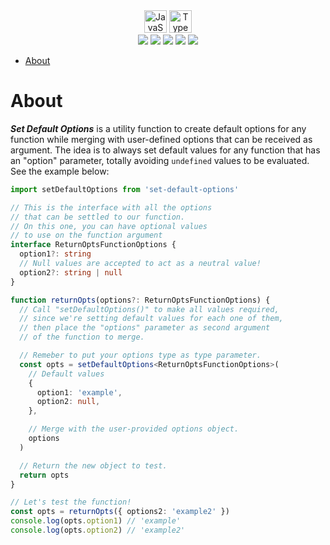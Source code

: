 <div align=center>
<img src='https://xesque.rocketseat.dev/platform/tech/javascript.svg' width='36px' title='JavaScript'/> 
<img src='https://xesque.rocketseat.dev/platform/tech/typescript.svg' width='36px' title='TypeScript'/>
</div>

<div align=center>
<img src='https://img.shields.io/github/last-commit/ruggeryiury/set-default-options?color=%23DDD&style=for-the-badge' /> <img src='https://img.shields.io/github/repo-size/ruggeryiury/set-default-options?style=for-the-badge' /> <img src='https://img.shields.io/github/issues/ruggeryiury/set-default-options?style=for-the-badge' /> <img src='https://img.shields.io/github/package-json/v/ruggeryiury/set-default-options?style=for-the-badge' /> <img src='https://img.shields.io/github/license/ruggeryiury/set-default-options?style=for-the-badge' />
</div>

- [About](#about)

# About

**_Set Default Options_** is a utility function to create default options for any function while merging with user-defined options that can be received as argument. The idea is to always set default values for any function that has an "option" parameter, totally avoiding `undefined` values to be evaluated. See the example below:

```ts
import setDefaultOptions from 'set-default-options'

// This is the interface with all the options
// that can be settled to our function.
// On this one, you can have optional values
// to use on the function argument
interface ReturnOptsFunctionOptions {
  option1?: string
  // Null values are accepted to act as a neutral value!
  option2?: string | null
}

function returnOpts(options?: ReturnOptsFunctionOptions) {
  // Call "setDefaultOptions()" to make all values required,
  // since we're setting default values for each one of them,
  // then place the "options" parameter as second argument
  // of the function to merge.

  // Remeber to put your options type as type parameter.
  const opts = setDefaultOptions<ReturnOptsFunctionOptions>(
    // Default values
    {
      option1: 'example',
      option2: null,
    },

    // Merge with the user-provided options object.
    options
  )

  // Return the new object to test.
  return opts
}

// Let's test the function!
const opts = returnOpts({ options2: 'example2' })
console.log(opts.option1) // 'example'
console.log(opts.option2) // 'example2'
```
